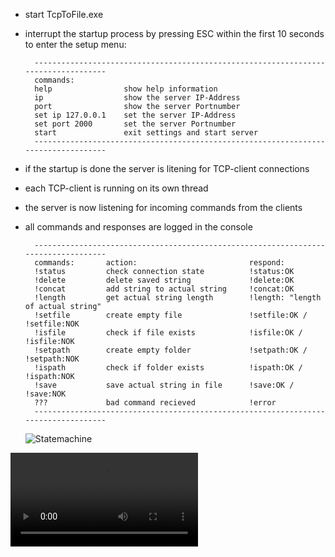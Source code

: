 - start TcpToFile.exe
- interrupt the startup process by pressing ESC within the first 10 seconds to enter the setup menu:

        -----------------------------------------------------------------------------------
        commands:
        help                show help information
        ip                  show the server IP-Address
        port                show the server Portnumber
        set ip 127.0.0.1    set the server IP-Address
        set port 2000       set the server Portnumber
        start               exit settings and start server
        -----------------------------------------------------------------------------------

- if the startup is done the server is litening for TCP-client connections
- each TCP-client is running on its own thread
- the server is now listening for incoming commands from the clients
- all commands and responses are logged in the console
  
        -----------------------------------------------------------------------------------
        commands:       action:                         respond:
        !status         check connection state          !status:OK
        !delete         delete saved string             !delete:OK
        !concat         add string to actual string     !concat:OK
        !length         get actual string length        !length: "length of actual string"
        !setfile        create empty file               !setfile:OK / !setfile:NOK
        !isfile         check if file exists            !isfile:OK / !isfile:NOK
        !setpath        create empty folder             !setpath:OK / !setpath:NOK
        !ispath         check if folder exists          !ispath:OK / !ispath:NOK
        !save           save actual string in file      !save:OK / !save:NOK
        ???             bad command recieved            !error
        -----------------------------------------------------------------------------------

  ![Statemachine](https://user-images.githubusercontent.com/10088323/129964679-96305bad-85d0-4605-8512-46547a227ade.png)

 <video src="https://user-images.githubusercontent.com/10088323/129979732-febbaaf1-733d-47c4-8b84-1f09165cf0f0.mp4" controls="controls" style="max-width: 730px;"> </video>
